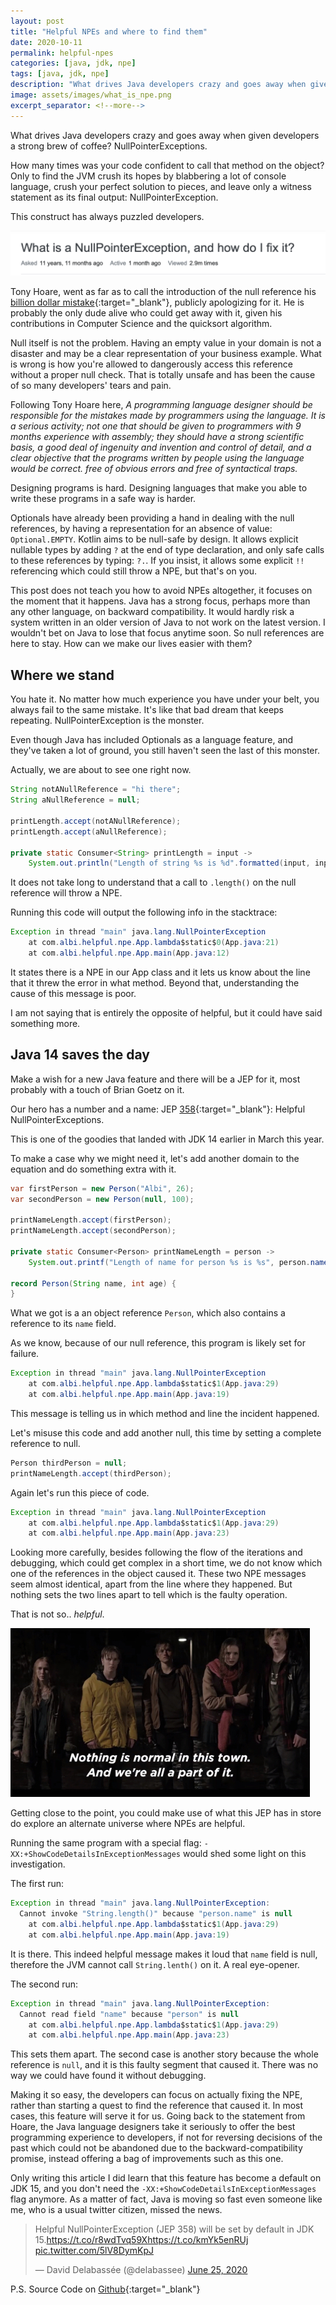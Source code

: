 ```yaml
---
layout: post
title: "Helpful NPEs and where to find them"
date: 2020-10-11
permalink: helpful-npes
categories: [java, jdk, npe]
tags: [java, jdk, npe]
description: "What drives Java developers crazy and goes away when given developers a strong brew of coffee? NullPointerExceptions."
image: assets/images/what_is_npe.png
excerpt_separator: <!--more-->
---
```


What drives Java developers crazy and goes away when given developers a strong brew of coffee? NullPointerExceptions.

<!--more-->

How many times was your code confident to call that method on the object? Only to find the JVM crush its hopes by blabbering a lot of console language, crush your perfect solution to pieces, and leave only a witness statement as its final output: NullPointerException.

This construct has always puzzled developers.

![what-is-npe](/assets/images/what_is_npe.png)

Tony Hoare, went as far as to call the introduction of the null reference his [billion dollar mistake](https://www.infoq.com/presentations/Null-References-The-Billion-Dollar-Mistake-Tony-Hoare/){:target="_blank"}, publicly apologizing for it. He is probably the only dude alive who could get away with it, given his contributions in Computer Science and the quicksort algorithm.

Null itself is not the problem. Having an empty value in your domain is not a disaster and may be a clear representation of your business example. What is wrong is how you're allowed to dangerously access this reference without a proper null check. That is totally unsafe and has been the cause of so many developers' tears and pain.

Following Tony Hoare here, *A programming language designer should be responsible for the mistakes made by programmers using the language. It is a serious activity; not one that should be given to programmers with 9 months experience with assembly; they should have a strong scientific basis, a good deal of ingenuity and invention and control of detail, and a clear objective that the programs written by people using the language would be correct. free of obvious errors and free of syntactical traps.*

Designing programs is hard. Designing languages that make you able to write these programs in a safe way is harder.

Optionals have already been providing a hand in dealing with the null references, by having a representation for an absence of value: `Optional.EMPTY`. Kotlin aims to be null-safe by design. It allows explicit nullable types by adding `?` at the end of type declaration, and only safe calls to these references by typing: `?.`. If you insist, it allows some explicit `!!` referencing which could still throw a NPE, but that's on you.

This post does not teach you how to avoid NPEs altogether, it focuses on the moment that it happens. Java has a strong focus, perhaps more than any other language, on backward compatibility. It would hardly risk a system written in an older version of Java to not work on the latest version. I wouldn't bet on Java to lose that focus anytime soon. So null references are here to stay. How can we make our lives easier with them?

## Where we stand

You hate it. No matter how much experience you have under your belt, you always fail to the same mistake. It's like that bad dream that keeps repeating. NullPointerException is the monster.

Even though Java has included Optionals as a language feature, and they've taken a lot of ground, you still haven't seen the last of this monster.

Actually, we are about to see one right now.

```java
String notANullReference = "hi there";
String aNullReference = null;

printLength.accept(notANullReference);
printLength.accept(aNullReference);

private static Consumer<String> printLength = input ->
    System.out.println("Length of string %s is %d".formatted(input, input.length()));
```

It does not take long to understand that a call to `.length()` on the null reference will throw a NPE.

Running this code will output the following info in the stacktrace:

```java
Exception in thread "main" java.lang.NullPointerException
    at com.albi.helpful.npe.App.lambda$static$0(App.java:21)
    at com.albi.helpful.npe.App.main(App.java:12)
```

It states there is a NPE in our App class and it lets us know about the line that it threw the error in what method. Beyond that, understanding the cause of this message is poor.

I am not saying that is entirely the opposite of helpful, but it could have said something more.

## Java 14 saves the day

Make a wish for a new Java feature and there will be a JEP for it, most probably with a touch of Brian Goetz on it.

Our hero has a number and a name: JEP [358](https://openjdk.java.net/jeps/358){:target="_blank"}: Helpful NullPointerExceptions.

This is one of the goodies that landed with JDK 14 earlier in March this year.

To make a case why we might need it, let's add another domain to the equation and do something extra with it.

```java
var firstPerson = new Person("Albi", 26);
var secondPerson = new Person(null, 100);

printNameLength.accept(firstPerson);
printNameLength.accept(secondPerson);

private static Consumer<Person> printNameLength = person ->
    System.out.printf("Length of name for person %s is %s", person.name, person.name.length());

record Person(String name, int age) {
}
```

What we got is a an object reference `Person`, which also contains a reference to its `name` field.

As we know, because of our null reference, this program is likely set for failure.

```java
Exception in thread "main" java.lang.NullPointerException
    at com.albi.helpful.npe.App.lambda$static$1(App.java:29)
    at com.albi.helpful.npe.App.main(App.java:19)
```

This message is telling us in which method and line the incident happened.

Let's misuse this code and add another null, this time by setting a complete reference to null.

```java
Person thirdPerson = null;
printNameLength.accept(thirdPerson);
```

Again let's run this piece of code.

```java
Exception in thread "main" java.lang.NullPointerException
    at com.albi.helpful.npe.App.lambda$static$1(App.java:29)
    at com.albi.helpful.npe.App.main(App.java:23)
```

Looking more carefully, besides following the flow of the iterations and debugging, which could get complex in a short time, we do not know which one of the references in the object caused it. These two NPE messages seem almost identical, apart from the line where they happened. But nothing sets the two lines apart to tell which is the faulty operation.

That is not so.. *helpful*.

![dark-npe](/assets/images/dark_npe.jpg)

Getting close to the point, you could make use of what this JEP has in store do explore an alternate universe where NPEs are helpful.

Running the same program with a special flag: `-XX:+ShowCodeDetailsInExceptionMessages` would shed some light on this investigation.

The first run:

```java
Exception in thread "main" java.lang.NullPointerException:
  Cannot invoke "String.length()" because "person.name" is null
    at com.albi.helpful.npe.App.lambda$static$1(App.java:29)
    at com.albi.helpful.npe.App.main(App.java:19)
```

It is there. This indeed helpful message makes it loud that `name` field is null, therefore the JVM cannot call `String.lenth()` on it. A real eye-opener.

The second run:

```java
Exception in thread "main" java.lang.NullPointerException:
  Cannot read field "name" because "person" is null
    at com.albi.helpful.npe.App.lambda$static$1(App.java:29)
    at com.albi.helpful.npe.App.main(App.java:23)
```

This sets them apart. The second case is another story because the whole reference is `null`, and it is this faulty segment that caused it. There was no way we could have found it without debugging.

Making it so easy, the developers can focus on actually fixing the NPE, rather than starting a quest to find the reference that caused it. In most cases, this feature will serve it for us. Going back to the statement from Hoare, the Java language designers take it seriously to offer the best programming experience to developers, if not for reversing decisions of the past which could not be abandoned due to the backward-compatibility promise, instead offering a bag of improvements such as this one.

Only writing this article I did learn that this feature has become a default on JDK 15, and you don't need the `-XX:+ShowCodeDetailsInExceptionMessages` flag anymore. As a matter of fact, Java is moving so fast even someone like me, who is a usual twitter citizen, missed the news.

<blockquote class="twitter-tweet" data-dnt="true" data-theme="dark"><p lang="en" dir="ltr">Helpful NullPointerException (JEP 358) will be set by default in JDK 15.<a href="https://t.co/r8wdTvq59X">https://t.co/r8wdTvq59X</a><a href="https://t.co/kmYk5enRUj">https://t.co/kmYk5enRUj</a> <a href="https://t.co/5lV8DymKpJ">pic.twitter.com/5lV8DymKpJ</a></p>&mdash; David Delabassée (@delabassee) <a href="https://twitter.com/delabassee/status/1276024020392128514?ref_src=twsrc%5Etfw">June 25, 2020</a></blockquote> <script async src="https://platform.twitter.com/widgets.js" charset="utf-8"></script>

P.S. Source Code on [Github](https://github.com/albihasani94/helpful-NPE){:target="_blank"}
